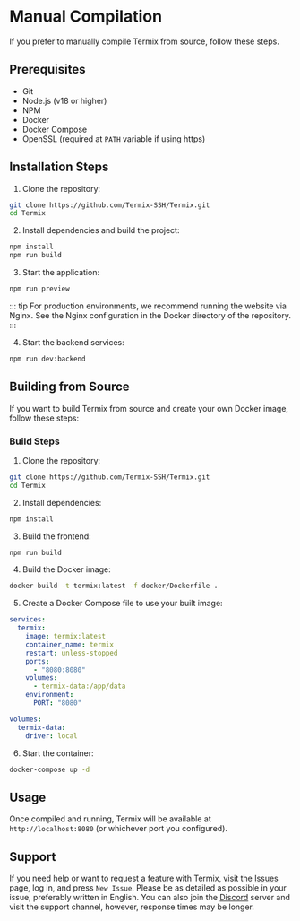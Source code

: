 # Manual Compilation

If you prefer to manually compile Termix from source, follow these steps.

## Prerequisites

- Git
- Node.js (v18 or higher)
- NPM
- Docker
- Docker Compose
- OpenSSL (required at `PATH` variable if using https)

## Installation Steps

1. Clone the repository:
```bash
git clone https://github.com/Termix-SSH/Termix.git
cd Termix
```

2. Install dependencies and build the project:
```bash
npm install
npm run build
```

3. Start the application:
```bash
npm run preview
```

::: tip
For production environments, we recommend running the website via Nginx. See the Nginx configuration in the Docker directory of the repository.
:::

4. Start the backend services:
```bash
npm run dev:backend
```

## Building from Source

If you want to build Termix from source and create your own Docker image, follow these steps:

### Build Steps

1. Clone the repository:
```bash
git clone https://github.com/Termix-SSH/Termix.git
cd Termix
```

2. Install dependencies:
```bash
npm install
```

3. Build the frontend:
```bash
npm run build
```

4. Build the Docker image:
```bash
docker build -t termix:latest -f docker/Dockerfile .
```

5. Create a Docker Compose file to use your built image:
```yaml
services:
  termix:
    image: termix:latest
    container_name: termix
    restart: unless-stopped
    ports:
      - "8080:8080"
    volumes:
      - termix-data:/app/data
    environment:
      PORT: "8080"

volumes:
  termix-data:
    driver: local
```

6. Start the container:
```bash
docker-compose up -d
```

## Usage

Once compiled and running, Termix will be available at `http://localhost:8080` (or whichever port you configured).

## Support

If you need help or want to request a feature with Termix, visit the [Issues](https://github.com/Termix-SSH/Support/issues) page, log in, and press `New Issue`.
Please be as detailed as possible in your issue, preferably written in English. You can also join the [Discord](https://discord.gg/jVQGdvHDrf) server and visit the support
channel, however, response times may be longer.